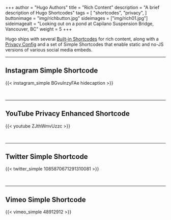 +++
author = "Hugo Authors"
title = "Rich Content"
description = "A brief description of Hugo Shortcodes"
tags = [
    "shortcodes",
    "privacy",
]
buttonimage = "img/richbutton.jpg"
sideimages = ["img/rich01.jpg"]
sideimagealt = "Looking out on a pond at Capilano Suspension Bridge, Vancouver, BC"
weight = 5
+++

Hugo ships with several [Built-in Shortcodes](https://gohugo.io/content-management/shortcodes/#use-hugo-s-built-in-shortcodes) for rich content, along with a [Privacy Config](https://gohugo.io/about/hugo-and-gdpr/) and a set of Simple Shortcodes that enable static and no-JS versions of various social media embeds.
<!--more-->
---

## Instagram Simple Shortcode

{{< instagram_simple BGvuInzyFAe hidecaption >}}

<br>

---

## YouTube Privacy Enhanced Shortcode

{{< youtube ZJthWmvUzzc >}}

<br>

---

## Twitter Simple Shortcode

{{< twitter_simple 1085870671291310081 >}}

<br>

---

## Vimeo Simple Shortcode

{{< vimeo_simple 48912912 >}}
